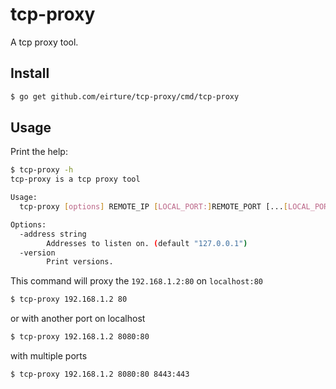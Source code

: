 # tcp-proxy

A tcp proxy tool.

## Install

```sh
$ go get github.com/eirture/tcp-proxy/cmd/tcp-proxy
```

## Usage

Print the help:

```sh
$ tcp-proxy -h
tcp-proxy is a tcp proxy tool

Usage:
  tcp-proxy [options] REMOTE_IP [LOCAL_PORT:]REMOTE_PORT [...[LOCAL_PORT:]REMOTE_PORT_N]

Options:
  -address string
    	Addresses to listen on. (default "127.0.0.1")
  -version
    	Print versions.
```

This command will proxy the `192.168.1.2:80` on `localhost:80`

```sh
$ tcp-proxy 192.168.1.2 80
```

or with another port on localhost

```sh
$ tcp-proxy 192.168.1.2 8080:80
```

with multiple ports

```sh
$ tcp-proxy 192.168.1.2 8080:80 8443:443
```
